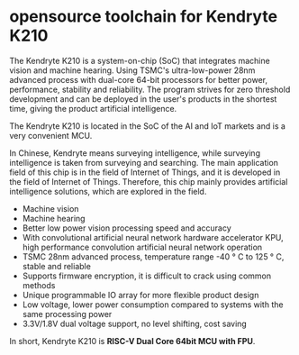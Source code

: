 # opensource toolchain for Kendryte K210

The Kendryte K210 is a system-on-chip (SoC) that integrates machine vision and machine hearing. Using TSMC's ultra-low-power 28nm advanced process with dual-core 64-bit processors for better power, performance, stability and reliability. The program strives for zero threshold development and can be deployed in the user's products in the shortest time, giving the product artificial intelligence.

The Kendryte K210 is located in the SoC of the AI and IoT markets and is a very convenient MCU.

In Chinese, Kendryte means surveying intelligence, while surveying intelligence is taken from surveying and searching. The main application field of this chip is in the field of Internet of Things, and it is developed in the field of Internet of Things. Therefore, this chip mainly provides artificial intelligence solutions, which are explored in the field.

- Machine vision
- Machine hearing
- Better low power vision processing speed and accuracy
- With convolutional artificial neural network hardware accelerator KPU, high performance convolution artificial neural network operation
- TSMC 28nm advanced process, temperature range -40 ° C to 125 ° C, stable and reliable
- Supports firmware encryption, it is difficult to crack using common methods
- Unique programmable IO array for more flexible product design
- Low voltage, lower power consumption compared to systems with the same processing power
- 3.3V/1.8V dual voltage support, no level shifting, cost saving

In short, Kendryte K210 is **RISC-V Dual Core 64bit MCU with FPU**.


